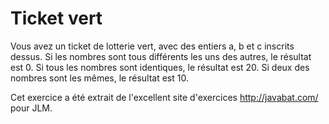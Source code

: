 
# Ticket vert #
Vous avez un ticket de lotterie vert, avec des entiers a, b et c inscrits
dessus. Si les nombres sont tous différents les uns des autres, le résultat
est 0. Si tous les nombres sont identiques, le résultat est 20. Si deux des
nombres sont les mêmes, le résultat est 10.

Cet exercice a été extrait de l'excellent site d'exercices
http://javabat.com/ pour JLM.

